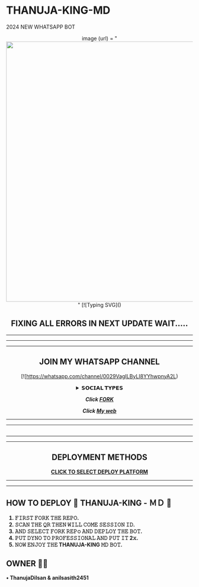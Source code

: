 # THANUJA-KING-MD
2024 NEW WHATSAPP BOT

<div align="center">
 image (url) = "    <img src="https://telegra.ph/file/235d945df230d71f246b6.jpg"  width="700px">
"    
 [![Typing SVG]()

## FIXING  ALL ERRORS IN NEXT UPDATE WAIT..... 

  
<div align="center">
</p

<hr>

<hr>

<p align="center">
<a ">
</a>
<hr>

<hr>


## JOIN MY WHATSAPP CHANNEL

[![https://whatsapp.com/channel/0029VagILByLI8YYhwpnyA2L)



<b><details><summary>𝗦𝗢𝗖𝗜𝗔𝗟 𝗧𝗬𝗣𝗘𝗦</summary><br>

## CONTACT OWNER

[94711925738 & 94702509233!]

</details>

***Click [FORK]()***

***Click [My web](pair-web-public.koyeb.app/)***

<hr>

<hr>


## 




<hr>

<hr>

## DEPLOYMENT METHODS

[CLICK TO SELECT DEPLOY PLATFORM]()

<hr>

<hr>

</div>

</div>


## HOW TO DEPLOY 🧚 THANUJA-KING - ＭＤ 🧚

1) 𝙵𝙸𝚁𝚂𝚃 𝙵𝙾𝚁𝙺 𝚃𝙷𝙴 𝚁𝙴𝙿𝙾.
2) 𝚂𝙲𝙰𝙽 𝚃𝙷𝙴 𝚀𝚁 𝚃𝙷𝙴𝙽 𝚆𝙸𝙻𝙻 𝙲𝙾𝙼𝙴 𝚂𝙴𝚂𝚂𝙸𝙾𝙽 𝙸𝙳.
4) 𝙰𝙽𝙳 𝚂𝙴𝙻𝙴𝙲𝚃 𝙵𝙾𝚁𝙺 𝚁𝙴𝙿𝚘 𝙰𝙽𝙳 𝙳𝙴𝙿𝙻𝙾𝚈 𝚃𝙷𝙴 𝙱𝙾𝚃.
5) 𝙿𝚄𝚃 𝙳𝚈𝙽𝙾 𝚃𝙾 𝙿𝚁𝙾𝙵𝙴𝚂𝚂𝙸𝙾𝙽𝙰𝙻 𝙰𝙽𝙳 𝙿𝚄𝚃 𝙸𝚃 2𝚡.
6) 𝙽𝙾𝚆 𝙴𝙽𝙹𝙾𝚈 𝚃𝙷𝙴 THANUJA-KING 𝙼𝙳 𝙱𝙾𝚃.


##  OWNER 👨‍💻

• ThanujaDilsan & anilsasith2451
